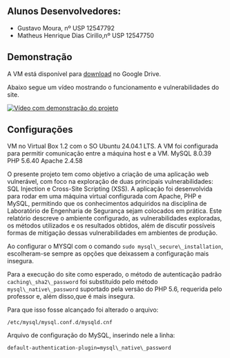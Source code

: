 ## Alunos Desenvolvedores: 
- Gustavo Moura, nº USP 12547792
- Matheus Henrique Dias Cirillo,nº USP 12547750 

## Demonstração
A VM está disponível para [download](https://drive.google.com/file/d/1tKXR5LEKFbM1_dbWLw3g8Aa2eB06sNHy/view?usp=sharing) no Google Drive.

Abaixo segue um vídeo mostrando o funcionamento e vulnerabilidades do site.

[![Vídeo com demonstração do projeto](https://i9.ytimg.com/vi_webp/SEvqmmeS5eg/mqdefault.webp?v=66e8f53b&sqp=CKT4pbcG&rs=AOn4CLBqfVrcvV6Ty_MV79g2iQnsmt-H0Q)](https://youtu.be/SEvqmmeS5eg)

## Configurações
VM no Virtual Box 1.2  com o SO Ubuntu 24.04.1 LTS.  A VM foi configurada para permitir comunicação entre a máquina host e a VM.
MySQL 8.0.39
PHP 5.6.40
Apache 2.4.58

O presente projeto tem como objetivo a criação de uma aplicação web vulnerável, com foco na exploração de duas principais vulnerabilidades: SQL Injection e Cross-Site Scripting (XSS). A aplicação foi desenvolvida para rodar em uma máquina virtual configurada com Apache, PHP e MySQL, permitindo que os conhecimentos adquiridos na disciplina de Laboratório de Engenharia de Segurança sejam colocados em prática. Este relatório descreve o ambiente configurado, as vulnerabilidades exploradas, os métodos utilizados e os resultados obtidos, além de discutir possíveis formas de mitigação dessas vulnerabilidades em ambientes de produção.

Ao configurar o MYSQl com o comando `sudo mysql\_secure\_installation`, escolheram-se sempre as opções que deixassem a configuração mais insegura.

Para a execução do site como esperado, o método de autenticação padrão `caching\_sha2\_password` foi substituído pelo método `mysql\_native\_password` suportado pela versão do PHP 5.6, requerida pelo professor e, além disso,que é mais insegura.

Para que isso fosse alcançado foi alterado o arquivo:

```
/etc/mysql/mysql.conf.d/mysqld.cnf
```

Arquivo de configuração do MySQL, inserindo nele a linha: 

```
default-authentication-plugin=mysql\_native\_password   
```

